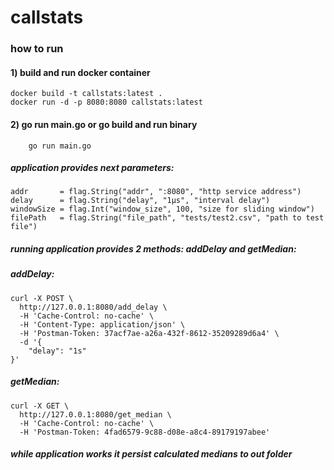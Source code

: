# callstats


### how to run

#### 1) build and run docker container
```
docker build -t callstats:latest .
docker run -d -p 8080:8080 callstats:latest 
```

#### 2) go run main.go or go build and run binary

```
    go run main.go
```

##### application provides next parameters:
```
addr       = flag.String("addr", ":8080", "http service address")
delay      = flag.String("delay", "1µs", "interval delay")
windowSize = flag.Int("window_size", 100, "size for sliding window")
filePath   = flag.String("file_path", "tests/test2.csv", "path to test file")
``` 


##### running application provides 2 methods: addDelay and getMedian:

##### addDelay:
```
curl -X POST \
  http://127.0.0.1:8080/add_delay \
  -H 'Cache-Control: no-cache' \
  -H 'Content-Type: application/json' \
  -H 'Postman-Token: 37acf7ae-a26a-432f-8612-35209289d6a4' \
  -d '{
	"delay": "1s"
}'
```

##### getMedian:
```
curl -X GET \
  http://127.0.0.1:8080/get_median \
  -H 'Cache-Control: no-cache' \
  -H 'Postman-Token: 4fad6579-9c88-d08e-a8c4-89179197abee'
```

##### while application works it persist calculated medians to out folder
